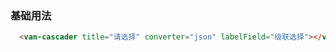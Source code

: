 ### 基础用法

``` html
  <van-cascader title="请选择" converter="json" labelField="级联选择"></van-cascader>
```

